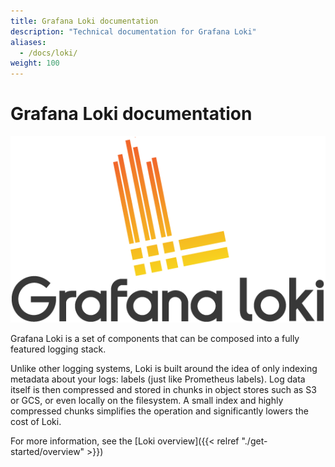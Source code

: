 ```yaml
---
title: Grafana Loki documentation
description: "Technical documentation for Grafana Loki"
aliases:
  - /docs/loki/
weight: 100
---
```


# Grafana Loki documentation

<p align="center"> <img src="logo_and_name.png" alt="Loki Logo"> <br> 

Grafana Loki is a set of components that can be composed into a fully featured logging stack.

Unlike other logging systems, Loki is built around the idea of only indexing metadata about your logs: labels (just like Prometheus labels). 
Log data itself is then compressed and stored in chunks in object stores such as S3 or GCS, or even locally on the filesystem. 
A small index and highly compressed chunks simplifies the operation and significantly lowers the cost of Loki.

For more information, see the [Loki overview]({{< relref "./get-started/overview" >}})
